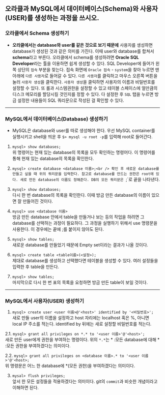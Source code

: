 ## 오라클과 MySQL에서 데이터베이스(Schema)와 사용자(USER)를 생성하는 과정을 쓰시오.

### 오라클에서 Schema 생성하기

+ **오라클에서는 database와 user를 같은 것으로 보기 때문에** 사용자를 생성하면 database가 생성된 것과 같은 의미를 가진다. 이때 user와 database를 합쳐서 **schema**라고 부른다. 오라클에서 schema를 생성하려면 **Oracle SQL Developer**라는 툴을 이용하면 쉽게 생성할 수 있다. SQL Developer에 들어가 왼쪽 상단의 `접속` 부분을 찾는다. 접속 화면에 `Oracle 접속` - `system`을 찾아 누르면 맨 아래에 `다른 사용자`로 들어갈 수 있다. `다른 사용자`를 클릭하고 마우스 오른쪽 버튼을 눌러 `사용자 생성`을 클릭한다. `사용자 생성`을 클릭하면 사용자의 이름과 비밀번호를 설정할 수 있다. 또 롤과 시스템권한을 설정할 수 있고 테이블 스페이스에 얼만큼의 디스크 메모리를 할당시킬 것인지를 정할 수 있다. 다 설정한 후 `SQL` 탭을 누르면 방금 설정한 내용들이 SQL 쿼리문으로 작성된 걸 확인할 수 있다.

- - - - - - - - - - - - - - - - - - - - - - - - - - - - - - - - - - - - - - - - - - - - - - - - - - - 

### MySQL에서 데이터베이스(Database) 생성하기

+ MySQL은 database와 user를 따로 생성해야 한다. 우선 MySQL container를 실행시키고 shell을 띄운 후 `$> mysql -u root -p`를 입력해 root로 들어간다.

1. `mysql> show databases;`<br />
  위 명령어는 현재 있는 database의 목록을 모두 확인하는 명령어다. 이 명령어를 통해 현재 있는 database의 목록을 확인한다.<br />
  
2. `mysql> create database <database 이름>;<br />
  확인 후 새로운 database를 만들고 싶을 때 위의 쿼리문을 입력한다. 참고로 database를 만드는 권한은 root에 있다. 새로 만든 database의 이름도 정해준다. DB의 모든 쿼리문은 `;`로 끝을 나타낸다.<br />
  
3. `mysql> show databases;`<br />
  다시 한 번 database의 목록을 확인한다. 이때 방금 만든 database의 이름이 있으면 잘 만들어진 것이다.<br />
  
4. `mysql> use <database 이름>`<br />
  방금 만든 database 안에서 table을 만들거나 보는 등의 작업을 하려면 그 database를 선택하는 과정이 필요하다. 그 과정을 실행하기 위해서 use 명령문을 사용한다. 이 경우에는 끝에 ;를 붙이지 않아도 된다.<br />
  
5. `mysql> show tables;`<br />
  새로운 database를 만들었기 때문에 Empty set이라는 결과가 나올 것이다.<br />
  
6. `mysql> create table <table이름>(<설정>);`<br />
  제대로 database를 생성하고 선택했다면 테이블을 생성할 수 있다. 여러 설정들을 입력한 후 table을 만든다.<br />
  
7. `mysql> show tables;` <br />
  마지막으로 다시 한 번 표의 목록을 요청하면 방금 만든 table이 보일 것이다.<br />
- - - - - - - - - - - - - - - - - - - - - - - - - - - - - - - - - - - - - - - - - - - - - - - - - - - 

### MySQL에서 사용자(USER) 생성하기

1. `mysql> create user <user 이름>@'<host>' identified by '<비밀번호>';`<br />
  새로 만들 user의 이름을 설정하고 host 자리에는 localhost 혹은 %, 아니면 local IP 주소를 적는다. identified by 뒤에는 새로 설정할 비밀번호를 적는다.<br />
  
2.1. `mysql> grant all privileges on *.* to '<user 이름>'@'<host>';`<br />
  새로 만든 user에게 권한을 부여하는 명령이다. 위의 `*.*`는 * :모든 database에 대해 * :모든 권한을 부여하겠다는 의미이다. <br />
  
2.2. `mysql> grant all privileges on <database 이름>.* to '<user 이름>'@'<host>;`<br />
  위 명령문은 어느 한 database에 *(모든 권한)을 부여하겠다는 의미이다.<br />
  
3. `mysal> flush privileges;`<br />
  앞서 한 모든 설정들을 적용하겠다는 의미이다. git의 `commit`과 비슷한 개념이라고 이해하면 된다.<br />

